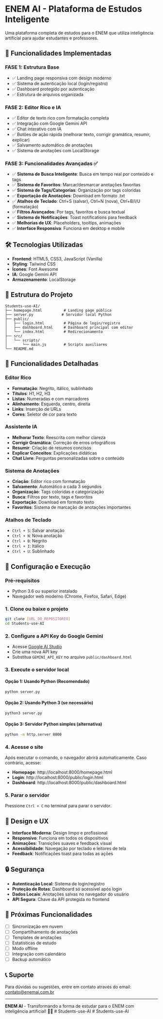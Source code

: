 # ENEM AI - Plataforma de Estudos Inteligente

Uma plataforma completa de estudos para o ENEM que utiliza inteligência artificial para ajudar estudantes e professores.

## 🚀 Funcionalidades Implementadas

### FASE 1: Estrutura Base
- ✅ Landing page responsiva com design moderno
- ✅ Sistema de autenticação local (login/registro)
- ✅ Dashboard protegido por autenticação
- ✅ Estrutura de arquivos organizada

### FASE 2: Editor Rico e IA
- ✅ Editor de texto rico com formatação completa
- ✅ Integração com Google Gemini API
- ✅ Chat interativo com IA
- ✅ Botões de ação rápida (melhorar texto, corrigir gramática, resumir, explicar)
- ✅ Salvamento automático de anotações
- ✅ Sistema de anotações com LocalStorage

### FASE 3: Funcionalidades Avançadas ✅
- ✅ **Sistema de Busca Inteligente**: Busca em tempo real por conteúdo e tags
- ✅ **Sistema de Favoritos**: Marcar/desmarcar anotações favoritas
- ✅ **Sistema de Tags/Categorias**: Organização por tags coloridas
- ✅ **Exportação de Anotações**: Download em formato .txt
- ✅ **Atalhos de Teclado**: Ctrl+S (salvar), Ctrl+N (nova), Ctrl+B/I/U (formatação)
- ✅ **Filtros Avançados**: Por tags, favoritos e busca textual
- ✅ **Sistema de Notificações**: Toast notifications para feedback
- ✅ **Melhorias de UX**: Placeholders, tooltips, animações
- ✅ **Interface Responsiva**: Funciona em desktop e mobile

## 🛠️ Tecnologias Utilizadas

- **Frontend**: HTML5, CSS3, JavaScript (Vanilla)
- **Styling**: Tailwind CSS
- **Ícones**: Font Awesome
- **IA**: Google Gemini API
- **Armazenamento**: LocalStorage

## 📁 Estrutura do Projeto

```
Students-use-AI/
├── homepage.html          # Landing page pública
├── server.py             # Servidor local Python
├── public/
│   ├── login.html         # Página de login/registro
│   ├── dashboard.html     # Dashboard principal com editor
│   └── index.html         # Redirecionamento
├── src/
│   └── scripts/
│       └── main.js        # Scripts auxiliares
└── README.md
```

## 🎯 Funcionalidades Detalhadas

### Editor Rico
- **Formatação**: Negrito, itálico, sublinhado
- **Títulos**: H1, H2, H3
- **Listas**: Numeradas e com marcadores
- **Alinhamento**: Esquerda, centro, direita
- **Links**: Inserção de URLs
- **Cores**: Seletor de cor para texto

### Assistente IA
- **Melhorar Texto**: Reescrita com melhor clareza
- **Corrigir Gramática**: Correção de erros ortográficos
- **Resumir**: Criação de resumos concisos
- **Explicar Conceitos**: Explicações didáticas
- **Chat Livre**: Perguntas personalizadas sobre o conteúdo

### Sistema de Anotações
- **Criação**: Editor rico com formatação
- **Salvamento**: Automático a cada 3 segundos
- **Organização**: Tags coloridas e categorização
- **Busca**: Filtros por texto, tags e favoritos
- **Exportação**: Download em formato texto
- **Favoritos**: Sistema de marcação de anotações importantes

### Atalhos de Teclado
- `Ctrl + S`: Salvar anotação
- `Ctrl + N`: Nova anotação
- `Ctrl + B`: Negrito
- `Ctrl + I`: Itálico
- `Ctrl + U`: Sublinhado

## 🔧 Configuração e Execução

### Pré-requisitos
- Python 3.6 ou superior instalado
- Navegador web moderno (Chrome, Firefox, Safari, Edge)

### 1. Clone ou baixe o projeto
```bash
git clone [URL_DO_REPOSITORIO]
cd Students-use-AI
```

### 2. Configure a API Key do Google Gemini
- Acesse [Google AI Studio](https://makersuite.google.com/app/apikey)
- Crie uma nova API key
- Substitua `GEMINI_API_KEY` no arquivo `public/dashboard.html`

### 3. Execute o servidor local

#### Opção 1: Usando Python (Recomendado)
```bash
python server.py
```

#### Opção 2: Usando Python 3 (se necessário)
```bash
python3 server.py
```

#### Opção 3: Servidor Python simples (alternativa)
```bash
python -m http.server 8000
```

### 4. Acesse o site
Após executar o comando, o navegador abrirá automaticamente. Caso contrário, acesse:

- **Homepage**: http://localhost:8000/homepage.html
- **Login**: http://localhost:8000/public/login.html  
- **Dashboard**: http://localhost:8000/public/dashboard.html

### 5. Parar o servidor
Pressione `Ctrl + C` no terminal para parar o servidor.

## 🎨 Design e UX

- **Interface Moderna**: Design limpo e profissional
- **Responsivo**: Funciona em todos os dispositivos
- **Animações**: Transições suaves e feedback visual
- **Acessibilidade**: Navegação por teclado e leitores de tela
- **Feedback**: Notificações toast para todas as ações

## 🔒 Segurança

- **Autenticação Local**: Sistema de login/registro
- **Proteção de Rotas**: Dashboard só acessível após login
- **Dados Locais**: Anotações salvas no navegador do usuário
- **API Segura**: Chave da API protegida no frontend

## 🚀 Próximas Funcionalidades

- [ ] Sincronização em nuvem
- [ ] Compartilhamento de anotações
- [ ] Templates de anotações
- [ ] Estatísticas de estudo
- [ ] Modo offline
- [ ] Integração com calendário
- [ ] Backup automático

## 📞 Suporte

Para dúvidas ou sugestões, entre em contato através do email: contato@enemai.com.br

---

**ENEM AI** - Transformando a forma de estudar para o ENEM com inteligência artificial! 🧠✨ #   S t u d e n t s - u s e - A I  
 #   S t u d e n t s - u s e - A I  
 
